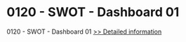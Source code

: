 # 0120 - SWOT - Dashboard 01
0120 - SWOT - Dashboard 01
[>> Detailed information](https://secure.shareit.com/shareit/product.html?productid=300983026&affiliateid=200057808)